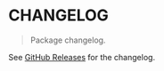 # CHANGELOG

> Package changelog.

See [GitHub Releases](https://github.com/stdlib-js/utils-pick/releases) for the changelog.